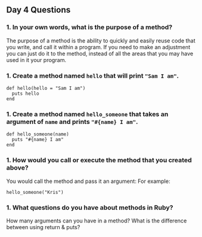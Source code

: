 ## Day 4 Questions

### 1. In your own words, what is the purpose of a method?

The purpose of a method is the ability to quickly and easily reuse code that you write, and call it within a program. If you need to make an adjustment you can just do it to the method, instead of all the areas that you may have used in it your program.

### 1. Create a method named `hello` that will print `"Sam I am"`.

```
def hello(hello = "Sam I am")
  puts hello
end
```

### 1. Create a method named `hello_someone` that takes an argument of `name` and prints `"#{name} I am"`.

```
def hello_someone(name)
  puts "#{name} I am"
end
```

### 1. How would you call or execute the method that you created above?

You would call the method and pass it an argument: For example:

```
hello_someone("Kris")
```

### 1. What questions do you have about methods in Ruby?

How many arguments can you have in a method?
What is the difference between using return & puts?
